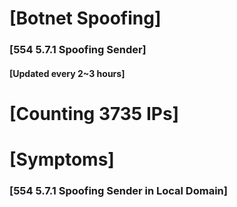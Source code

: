 # [Botnet Spoofing]
### [554 5.7.1 Spoofing Sender]
#### [Updated every 2~3 hours]

# [Counting 3735 IPs]

# [Symptoms] 
###   [554 5.7.1 Spoofing Sender in Local Domain]
